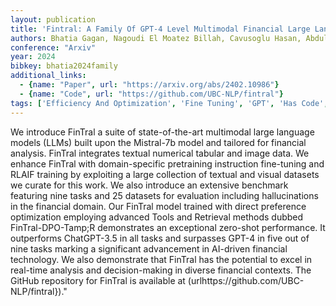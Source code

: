 ```yaml
---
layout: publication
title: 'Fintral: A Family Of GPT-4 Level Multimodal Financial Large Language Models'
authors: Bhatia Gagan, Nagoudi El Moatez Billah, Cavusoglu Hasan, Abdul-mageed Muhammad
conference: "Arxiv"
year: 2024
bibkey: bhatia2024family
additional_links:
  - {name: "Paper", url: "https://arxiv.org/abs/2402.10986"}
  - {name: "Code", url: "https://github.com/UBC-NLP/fintral"}
tags: ['Efficiency And Optimization', 'Fine Tuning', 'GPT', 'Has Code', 'Model Architecture', 'Multimodal Models', 'Pretraining Methods', 'Reinforcement Learning', 'Tools', 'Training Techniques']
---
```

We introduce FinTral a suite of state-of-the-art multimodal large language models (LLMs) built upon the Mistral-7b model and tailored for financial analysis. FinTral integrates textual numerical tabular and image data. We enhance FinTral with domain-specific pretraining instruction fine-tuning and RLAIF training by exploiting a large collection of textual and visual datasets we curate for this work. We also introduce an extensive benchmark featuring nine tasks and 25 datasets for evaluation including hallucinations in the financial domain. Our FinTral model trained with direct preference optimization employing advanced Tools and Retrieval methods dubbed FinTral-DPO-Tamp;R demonstrates an exceptional zero-shot performance. It outperforms ChatGPT-3.5 in all tasks and surpasses GPT-4 in five out of nine tasks marking a significant advancement in AI-driven financial technology. We also demonstrate that FinTral has the potential to excel in real-time analysis and decision-making in diverse financial contexts. The GitHub repository for FinTral is available at (urlhttps://github.com/UBC-NLP/fintral\}\)."

